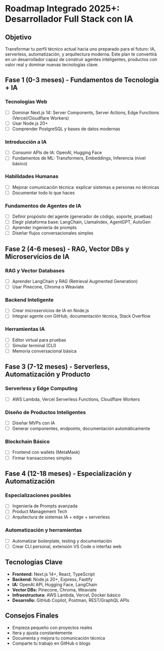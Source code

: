 # Roadmap Integrado 2025+: Desarrollador Full Stack con IA

## Objetivo
Transformar tu perfil técnico actual hacia uno preparado para el futuro: IA, serverless, automatización, y arquitectura moderna.
Este plan te convertirá en un desarrollador capaz de construir agentes inteligentes, productos con valor real y dominar nuevas tecnologías clave.

## Fase 1 (0-3 meses) - Fundamentos de Tecnología + IA

### Tecnologías Web
- [ ] Dominar Next.js 14: Server Components, Server Actions, Edge Functions (Vercel/Cloudflare Workers)
- [ ] Usar Node.js 20+
- [ ] Comprender PostgreSQL y bases de datos modernas

### Introducción a IA
- [ ] Consumir APIs de IA: OpenAI, Hugging Face
- [ ] Fundamentos de ML: Transformers, Embeddings, Inferencia (nivel básico)

### Habilidades Humanas
- [ ] Mejorar comunicación técnica: explicar sistemas a personas no técnicas
- [ ] Documentar todo lo que haces

### Fundamentos de Agentes de IA
- [ ] Definir propósito del agente (generador de código, soporte, pruebas)
- [ ] Elegir plataforma base: LangChain, LlamaIndex, AgentGPT, AutoGen
- [ ] Aprender ingeniería de prompts
- [ ] Diseñar flujos conversacionales simples

## Fase 2 (4-6 meses) - RAG, Vector DBs y Microservicios de IA

### RAG y Vector Databases
- [ ] Aprender LangChain y RAG (Retrieval Augmented Generation)
- [ ] Usar Pinecone, Chroma o Weaviate

### Backend Inteligente
- [ ] Crear microservicios de IA en Node.js
- [ ] Integrar agente con GitHub, documentación técnica, Stack Overflow

### Herramientas IA
- [ ] Editor virtual para pruebas
- [ ] Simular terminal (CLI)
- [ ] Memoria conversacional básica

## Fase 3 (7-12 meses) - Serverless, Automatización y Producto

### Serverless y Edge Computing
- [ ] AWS Lambda, Vercel Serverless Functions, Cloudflare Workers

### Diseño de Productos Inteligentes
- [ ] Diseñar MVPs con IA
- [ ] Generar componentes, endpoints, documentación automáticamente

### Blockchain Básico
- [ ] Frontend con wallets (MetaMask)
- [ ] Firmar transacciones simples

## Fase 4 (12-18 meses) - Especialización y Automatización

### Especializaciones posibles
- [ ] Ingeniería de Prompts avanzada
- [ ] Product Management Tech
- [ ] Arquitectura de sistemas IA + edge + serverless

### Automatización y herramientas
- [ ] Automatizar boilerplate, testing y documentación
- [ ] Crear CLI personal, extensión VS Code o interfaz web

## Tecnologías Clave

- **Frontend:** Next.js 14+, React, TypeScript  
- **Backend:** Node.js 20+, Express, Fastify  
- **IA:** OpenAI API, Hugging Face, LangChain  
- **Vector DBs:** Pinecone, Chroma, Weaviate  
- **Infraestructura:** AWS Lambda, Vercel, Docker básico  
- **Desarrollo:** GitHub Copilot, Postman, REST/GraphQL APIs  

## Consejos Finales
- Empieza pequeño con proyectos reales  
- Itera y ajusta constantemente  
- Documenta y mejora tu comunicación técnica  
- Comparte tu trabajo en GitHub o blogs  
